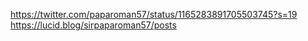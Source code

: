 https://twitter.com/paparoman57/status/1165283891705503745?s=19
https://lucid.blog/sirpaparoman57/posts
